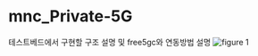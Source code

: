 # mnc_Private-5G
테스트베드에서 구현할 구조 설명 및 free5gc와 연동방법 설명
![figure 1](https://user-images.githubusercontent.com/88416778/130418958-94be2580-3579-46a8-96eb-66af96352c48.png)
